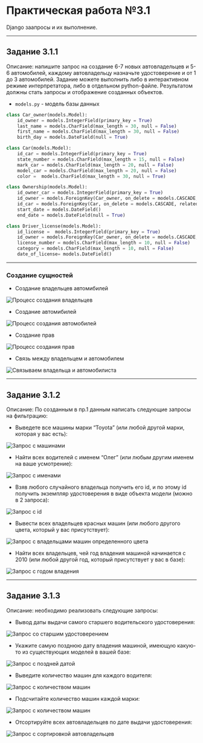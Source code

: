 # **Практическая работа №3.1**
Django заапросы и их выполнение.

-------------------------

## **Задание 3.1.1**
Описание: напишите запрос на создание 6-7 новых автовладельцев и 5-6 автомобилей, каждому автовладельцу назначьте удостоверение и от 1 до 3 автомобилей. Задание можете выполнить либо в интерактивном режиме интерпретатора, либо в отдельном python-файле. Результатом должны стать запросы и отображение созданных объектов.

* `models.py` - модель базы данных
```python
class Car_owner(models.Model):
    id_owner = models.IntegerField(primary_key = True)
    last_name = models.CharField(max_length = 30, null = False)
    first_name = models.CharField(max_length = 30, null = False)
    birth_day = models.DateField(null = True)

class Car(models.Model):
    id_car = models.IntegerField(primary_key = True)
    state_number = models.CharField(max_length = 15, null = False)
    mark_car = models.CharField(max_length = 20, null = False)
    model_car = models.CharField(max_length = 20, null = False)
    color =  models.CharField(max_length = 30, null = True)

class Ownership(models.Model):
    id_owner_car = models.IntegerField(primary_key = True)
    id_owner = models.ForeignKey(Car_owner, on_delete = models.CASCADE, related_name='owner')
    id_car = models.ForeignKey(Car, on_delete = models.CASCADE, related_name='car')
    start_date = models.DateField()
    end_date = models.DateField(null = True)

class Driver_license(models.Model):
    id_license =  models.IntegerField(primary_key = True)
    id_owner = models.ForeignKey(Car_owner, on_delete = models.CASCADE, related_name='car_owner')
    license_number = models.CharField(max_length = 10, null = False)
    category = models.CharField(max_length = 10, null = False)
    date_of_license= models.DateField()
```

-------------------------

### Создание сущностей 

* Создание владельцев автомибилей 

![Процесс создания владельцев](https://sun9-north.userapi.com/sun9-88/s/v1/ig2/8Wj9MQ-W4qQMSEGOf1mN2UYe5fnXuzbGywb6t3a7bXwI0o7mE1xvUPRB2d7BYjXKHEYPT67ctInbCj2hK4GBpDWA.jpg?size=1468x220&quality=96&type=album)

* Создание автомибилей 

![Процесс создания автомобилей](https://sun9-north.userapi.com/sun9-81/s/v1/ig2/xQJ0X7hd46gJqGYnjyInGvthbEBVW86NB1JZ-rk4R5zVVdR5bEw3FuDh8qn-wgG4GaHl4fU-zRMkVCUn9ioYP851.jpg?size=1454x167&quality=96&type=album)

* Создание прав 

![Процесс создания прав](https://sun9-west.userapi.com/sun9-46/s/v1/ig2/WF9OAU5YY1yra3Cb5DTB2xra7nheVyz3z-TEU15NRMXP_UCwMOv2TBvFY6bY-vCiq99WEndwRjbqRPaaZl8ZKgUc.jpg?size=1499x290&quality=96&type=album)

* Связь между владельцем и автомобилем 

![Связываем владельца и автомобилиста](https://sun9-north.userapi.com/sun9-81/s/v1/ig2/6vWL-HIJyNHWpu3PkRY8AJF47sDQK5mHCcDGiSJ8hcQZkFILkoXvAWzl_tyPtMcDD1AAewsmsZjqzKeLTrtbCCOY.jpg?size=1480x295&quality=96&type=album)

-------------------------

## **Задание 3.1.2**
Описание: По созданным в пр.1 данным написать следующие запросы на фильтрацию:


* Выведете все машины марки “Toyota” (или любой другой марки, которая у вас есть):

![Запрос с машинами](https://sun9-north.userapi.com/sun9-86/s/v1/ig2/jjszv9yj9pd8NQE9UN9CMPc2fB7ZalKwZKGW1OTRqdussL49SL4OSpQuBjMlMNCVyuK26ehtBWTPNxhCKC1ohBJo.jpg?size=495x56&quality=96&type=album)


* Найти всех водителей с именем “Олег” (или любым другим именем на ваше усмотрение):

![Запрос с именами](https://sun9-west.userapi.com/sun9-56/s/v1/ig2/KtcmJ4VJ_yoHRwv2NoBz3z6O1T6ad4tvT62VtwNkCrOiv5QretFSQQ_mepY_VIBkYyMD5evK2r8BqxLM6DtzNXU-.jpg?size=579x55&quality=96&type=album)

* Взяв любого случайного владельца получить его id, и по этому id получить экземпляр удостоверения в виде объекта модели (можно в 2 запроса):

![Запрос с id](https://sun9-west.userapi.com/sun9-7/s/v1/ig2/93NnUGlxCGNxRJRsei0AhBOzL1WvIz3SfZeSjWXA8iH6oWKu3drXiZCDfrwkAg0MKJvoT0NZHizNVRjAyR1zsLL6.jpg?size=928x50&quality=96&type=album)

* Вывести всех владельцев красных машин (или любого другого цвета, который у вас присутствует):

![Запрос с владельцами машин определенного цвета](https://sun9-west.userapi.com/sun9-1/s/v1/ig2/i138JCeUXMdWcE-9cxJ087WNzlcbzdMvimnUK1wczY1dfxw6lszcRV--1Ukh0tv2E46xa4U2_Yz7dnVyvQjQCqc4.jpg?size=1430x54&quality=96&type=album)

* Найти всех владельцев, чей год владения машиной начинается с 2010 (или любой другой год, который присутствует у вас в базе):

![Запрос с годом владения](https://sun9-east.userapi.com/sun9-36/s/v1/ig2/MH6oWEBeabqvU7Y2eI0toCZxYKuTTknxGvdX4LN2-s2x--j1bfPB1y8n-W0pdK0eSwlt3XPmM4ZeTJOozoNDjzZG.jpg?size=1321x58&quality=96&type=album)

-------------------------

## **Задание 3.1.3**

Описание: необходимо реализовать следующие запросы:

* Вывод даты выдачи самого старшего водительского удостоверения:

![Запрос со старшим удостоверением](https://sun9-west.userapi.com/sun9-63/s/v1/ig2/Zd2BjN1ydeacIiOHqsXkPUxxQwszd3luvnu88I4leibhv2BRHoW1N9Txv7HqnmRKZYxoZ3KDGmFhWr2AKH0OIGWG.jpg?size=875x79&quality=96&type=album)


* Укажите самую позднюю дату владения машиной, имеющую какую-то из существующих моделей в вашей базе:

![Запрос с поздней датой](https://sun9-west.userapi.com/sun9-65/s/v1/ig2/1ThPPBiFiteYu3IwAMCw5DCQVfMJsJ7OW9opAg0zxPjbwiiz0sIlAOFr1kQ-vqSnVKfaN1oQQMRAkTT-raqJZmoS.jpg?size=746x47&quality=96&type=album)

* Выведите количество машин для каждого водителя:

![Запрос с количеством машин](https://sun9-north.userapi.com/sun9-82/s/v1/ig2/RBtbp0VMnwxy86W3AH_GhheXMtsmdlUOF2sVpWWdlc0Fsw9b-jQZLvypd02XN5ccOAFjV2sC7ulRlr26ESI1QGd9.jpg?size=1474x88&quality=96&type=album)

* Подсчитайте количество машин каждой марки:

![Запрос с количеством машин](https://sun9-west.userapi.com/sun9-56/s/v1/ig2/DpuUFCUZvP5DTiuj8zCL8mseKO2imnePp9lzCczGD6jBAW1ulA6DHNSfKaqh_OEju3KAwzGaUC39rK4MXe3XBCol.jpg?size=1484x78&quality=96&type=album)

* Отсортируйте всех автовладельцев по дате выдачи удостоверения:

![Запрос с сортировкой автовладельцев](https://sun9-west.userapi.com/sun9-15/s/v1/ig2/XodPjyzaPrfbhZ2-_3RU_dpRvwiPR8DM9YD3jutAkx7LymfDYALGXj6E0wPahWFNhJ-Q-gqhp21ifviU_fWh2YBS.jpg?size=1318x60&quality=96&type=album) 